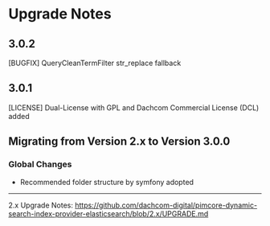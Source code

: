 # Upgrade Notes

## 3.0.2
[BUGFIX] QueryCleanTermFilter str_replace fallback

## 3.0.1
[LICENSE] Dual-License with GPL and Dachcom Commercial License (DCL) added

## Migrating from Version 2.x to Version 3.0.0

### Global Changes
- Recommended folder structure by symfony adopted

***

2.x Upgrade Notes: https://github.com/dachcom-digital/pimcore-dynamic-search-index-provider-elasticsearch/blob/2.x/UPGRADE.md
